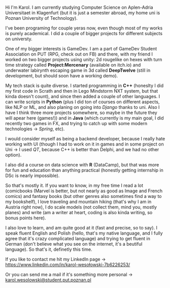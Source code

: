 Hi I'm Karol. I am currently studying Computer Science on Aplen-Adria Universitaet in Klagenfurt (but it is just a semester abroad, my home uni is Poznan University of Technology).

I've been programing for couple yeras now, even though most of my works is purely academical. I did a couple of bigger projects for different subjects on universty.

One of my bigger interests is GameDev. I am a part of GameDev Student Association on PUT (RPG, check out on FB) and there, with my friend I worked on two bigger projects using unity: 2d rougelike on hexes with turn time strategy called **Project:Mercenary** (available on itch.io) and underwater labirynth escaping game in 3d called **DeepTwelve** (still in development, but should soon have a working demo).

My tech stack is quite diverse. I started programming in **C++** (honeslty I did my first code in Scrath and then in Lego Mindstorm NXT system, but that kinda doesn't count), and since then added a couple of other languages. I can write scripts in **Python** (plus I did ton of courses on different aspects, like NLP or ML, and also planing on going into _Django_ thanks to uni. Also I have I think three more projects somewhere, so maybe in the future they will apear here (games!)) and in **Java** (which currently is my main goal, I did recently two games in FX, and trying to catch up with some modern technologies -> _Spring_, etc).

I would consider myself as being a backend developer, because I really hate working with UI (though I had to work on it in games and in some project on Uni -> I used _QT_, because C++ is better than Delphi, and we had no other option).

I also did a course on data science with **R** (DataCamp), but that was more for fun and education than anything practical (honestly getting internship in DSc is nearly impossible).

So that's mostly it. If you want to know, in my free time I read a lot (comicbooks (Marvel is better, but not nearly as good as Image and French comics) and fantasy books (but other genres also sometimes find a way to my bookshelf), I love traveling and mountain hiking (that's why I am in Austria right now), I do scale models (not collect them, mind you, mostly planes) and write (am a writer at heart, coding is also kinda writing, so bonus points here).

I also love to learn, and am quite good at it (fast and precise, so to say). I speak fluent English and Polish (hello, that's my native language, and I fully agree that it's crazy complicated language) and trying to get fluent in German (don't believe what you see on the internet, it's a beutiful language). 
So that's it, definetly this time.

If you like to contact me hit my LinkedIn page -> https://www.linkedin.com/in/karol-wesołowski-7b6226253/

Or you can send me a mail if it's something more personal -> karol.wesolowski@student.put.poznan.pl

<!---
KarolWes/KarolWes is a ✨ special ✨ repository because its `README.md` (this file) appears on your GitHub profile.
You can click the Preview link to take a look at your changes.
--->
